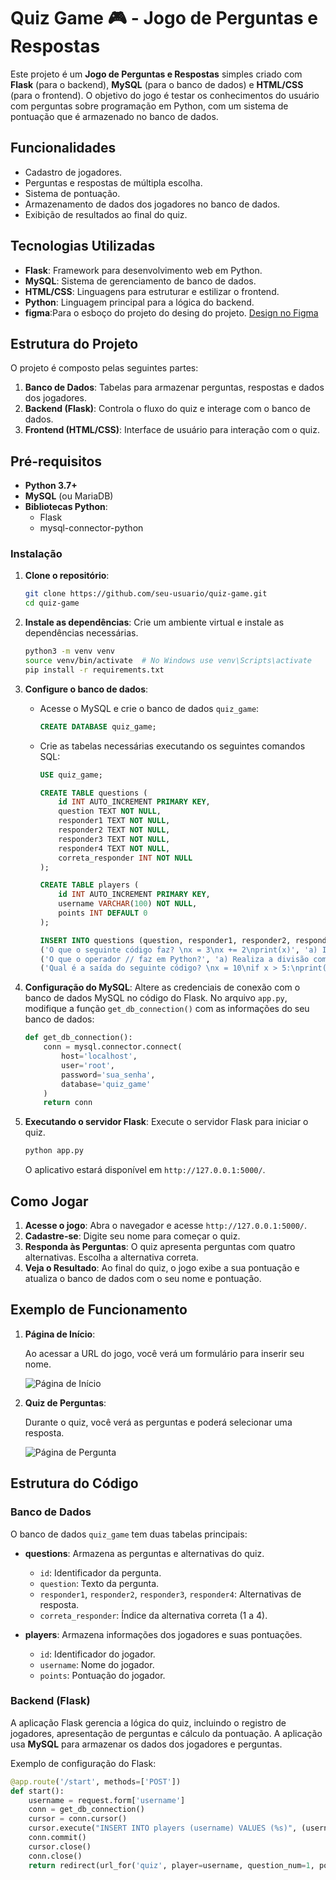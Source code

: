 # Quiz Game &#127918;  - Jogo de Perguntas e Respostas

Este projeto é um **Jogo de Perguntas e Respostas** simples criado com **Flask** (para o backend), **MySQL** (para o banco de dados) e **HTML/CSS** (para o frontend). O objetivo do jogo é testar os conhecimentos do usuário com perguntas sobre programação em Python, com um sistema de pontuação que é armazenado no banco de dados.

## Funcionalidades

- Cadastro de jogadores.
- Perguntas e respostas de múltipla escolha.
- Sistema de pontuação.
- Armazenamento de dados dos jogadores no banco de dados.
- Exibição de resultados ao final do quiz.

## Tecnologias Utilizadas 

- **Flask**: Framework para desenvolvimento web em Python.
- **MySQL**: Sistema de gerenciamento de banco de dados.
- **HTML/CSS**: Linguagens para estruturar e estilizar o frontend.
- **Python**: Linguagem principal para a lógica do backend.
- **figma**:Para o esboço do projeto do desing do projeto.
  [Design no Figma](https://www.figma.com/design/rfI8XbMvqRqWPVbb7CSULt/Untitled?node-id=0-1&t=4bYENdfheLTWOQI9-1)


## Estrutura do Projeto

O projeto é composto pelas seguintes partes:

1. **Banco de Dados**: Tabelas para armazenar perguntas, respostas e dados dos jogadores.
2. **Backend (Flask)**: Controla o fluxo do quiz e interage com o banco de dados.
3. **Frontend (HTML/CSS)**: Interface de usuário para interação com o quiz.

## Pré-requisitos

- **Python 3.7+**
- **MySQL** (ou MariaDB)
- **Bibliotecas Python**:
  - Flask
  - mysql-connector-python

### Instalação

1. **Clone o repositório**:
    ```bash
    git clone https://github.com/seu-usuario/quiz-game.git
    cd quiz-game
    ```

2. **Instale as dependências**:
    Crie um ambiente virtual e instale as dependências necessárias.
    ```bash
    python3 -m venv venv
    source venv/bin/activate  # No Windows use venv\Scripts\activate
    pip install -r requirements.txt
    ```

3. **Configure o banco de dados**:
    - Acesse o MySQL e crie o banco de dados `quiz_game`:
      ```sql
      CREATE DATABASE quiz_game;
      ```

    - Crie as tabelas necessárias executando os seguintes comandos SQL:
      ```sql
      USE quiz_game;

      CREATE TABLE questions (
          id INT AUTO_INCREMENT PRIMARY KEY,
          question TEXT NOT NULL,
          responder1 TEXT NOT NULL,
          responder2 TEXT NOT NULL,
          responder3 TEXT NOT NULL,
          responder4 TEXT NOT NULL,
          correta_responder INT NOT NULL
      );

      CREATE TABLE players (
          id INT AUTO_INCREMENT PRIMARY KEY,
          username VARCHAR(100) NOT NULL,
          points INT DEFAULT 0
      );

      INSERT INTO questions (question, responder1, responder2, responder3, responder4, correta_responder) VALUES
      ('O que o seguinte código faz? \nx = 3\nx += 2\nprint(x)', 'a) Imprime 3', 'b) Imprime 5', 'c) Imprime 2', 'd) Lança um erro', 2),
      ('O que o operador // faz em Python?', 'a) Realiza a divisão comum', 'b) Realiza a divisão e arredonda para o número inteiro mais próximo', 'c) Realiza a divisão inteira (descarta a parte decimal)', 'd) Multiplica os números', 3),
      ('Qual é a saída do seguinte código? \nx = 10\nif x > 5:\nprint("Maior que 5")\nelse:\nprint("Menor ou igual a 5")', 'a) Maior ou igual a 5', 'b) Menor ou igual a 5', 'c) Maior que 5', 'd) Não imprime nada', 3);
      ```

4. **Configuração do MySQL**:
    Altere as credenciais de conexão com o banco de dados MySQL no código do Flask. No arquivo `app.py`, modifique a função `get_db_connection()` com as informações do seu banco de dados:
    ```python
    def get_db_connection():
        conn = mysql.connector.connect(
            host='localhost',
            user='root',
            password='sua_senha',
            database='quiz_game'
        )
        return conn
    ```

5. **Executando o servidor Flask**:
    Execute o servidor Flask para iniciar o quiz.
    ```bash
    python app.py
    ```

    O aplicativo estará disponível em `http://127.0.0.1:5000/`.

## Como Jogar

1. **Acesse o jogo**: Abra o navegador e acesse `http://127.0.0.1:5000/`.
2. **Cadastre-se**: Digite seu nome para começar o quiz.
3. **Responda às Perguntas**: O quiz apresenta perguntas com quatro alternativas. Escolha a alternativa correta.
4. **Veja o Resultado**: Ao final do quiz, o jogo exibe a sua pontuação e atualiza o banco de dados com o seu nome e pontuação.

## Exemplo de Funcionamento

1. **Página de Início**:

    Ao acessar a URL do jogo, você verá um formulário para inserir seu nome.

    ![Página de Início](https://via.placeholder.com/600x400.png?text=Página+de+Início)

2. **Quiz de Perguntas**:

    Durante o quiz, você verá as perguntas e poderá selecionar uma resposta.

    ![Página de Pergunta](https://via.placeholder.com/600x400.png?text=Quiz+de+Perguntas)

<!--3. **Resultado Final**:

    Após responder todas as perguntas, o jogo exibirá o seu resultado final.

    ![Página de Resultados](https://via.placeholder.com/600x400.png?text=Resultado+Final)-->

## Estrutura do Código

### Banco de Dados

O banco de dados `quiz_game` tem duas tabelas principais:

- **questions**: Armazena as perguntas e alternativas do quiz.
    - `id`: Identificador da pergunta.
    - `question`: Texto da pergunta.
    - `responder1`, `responder2`, `responder3`, `responder4`: Alternativas de resposta.
    - `correta_responder`: Índice da alternativa correta (1 a 4).

- **players**: Armazena informações dos jogadores e suas pontuações.
    - `id`: Identificador do jogador.
    - `username`: Nome do jogador.
    - `points`: Pontuação do jogador.

### Backend (Flask)

A aplicação Flask gerencia a lógica do quiz, incluindo o registro de jogadores, apresentação de perguntas e cálculo da pontuação. A aplicação usa **MySQL** para armazenar os dados dos jogadores e perguntas.

Exemplo de configuração do Flask:

```python
@app.route('/start', methods=['POST'])
def start():
    username = request.form['username']
    conn = get_db_connection()
    cursor = conn.cursor()
    cursor.execute("INSERT INTO players (username) VALUES (%s)", (username,))
    conn.commit()
    cursor.close()
    conn.close()
    return redirect(url_for('quiz', player=username, question_num=1, points=0))

